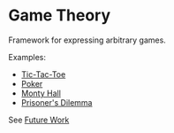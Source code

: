 # Game Theory

Framework for expressing arbitrary games.

Examples:

* [Tic-Tac-Toe](TicTacToe.md)
* [Poker](Poker.md)
* [Monty Hall](MontyHall.md)
* [Prisoner's Dilemma](PrisonersDilemma.md)

See [Future Work](FutureWork.md)

